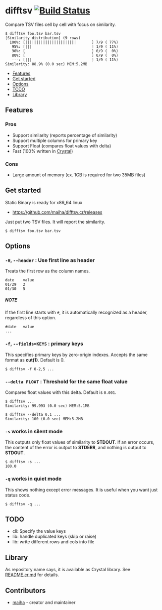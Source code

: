 # difftsv [![Build Status](https://travis-ci.org/maiha/difftsv.cr.svg?branch=master)](https://travis-ci.org/maiha/difftsv.cr)

Compare TSV files cell by cell with focus on similarity.

```console
$ difftsv foo.tsv bar.tsv
[Similarity distribution] (9 rows)
  100%: [|||||||||||||||||||||||       ] 7/9 ( 77%)
   95%: [|||                           ] 1/9 ( 11%)
   90%: [                              ] 0/9 (  0%)
   80%: [                              ] 0/9 (  0%)
   ---: [|||                           ] 1/9 ( 11%)
Similarity: 88.9% (0.0 sec) MEM:5.2MB
```

* [Features](#features)
* [Get started](#get-started)
* [Options](#options)
* [TODO](#todo)
* [Library](#library)

## Features

### Pros
* Support similarity (reports percentage of similarity)
* Support multiple columns for primary key
* Support Float (compares float values with delta)
* Fast (100% written in [Crystal](http://crystal-lang.org/))

### Cons
* Large amount of memory (ex. 1GB is required for two 35MB files)

## Get started

Static Binary is ready for x86_64 linux

- https://github.com/maiha/difftsv.cr/releases

Just put two TSV files. It will report the similarity.

```console
$ difftsv foo.tsv bar.tsv
```

## Options

### `-H`, `--header` : Use first line as header

Treats the first row as the column names.

```tsv
date	value
01/29	2
01/30	5
```

##### NOTE
If the first line starts with `#`, it is automatically recognized as a header, regardless of this option.
```tsv
#date	value
...
```

### `-f`, `--fields=KEYS` : primary keys

This specifies primary keys by zero-origin indexes.
Accepts the same format as **cut(1)**. Default is 0.

```console
$ difftsv -f 0-2,5 ...
```

### `--delta FLOAT` : Threshold for the same float value
Compares float values with this delta. Default is `0.001`.

```console
$ difftsv ...
Similarity: 99.993 (0.0 sec) MEM:5.1MB

$ difftsv --delta 0.1 ...
Similarity: 100 (0.0 sec) MEM:5.2MB
```

### `-s` works in silent mode

This outputs only float values of similarity to **STDOUT**.
If an error occurs, the content of the error is output to **STDERR**, and nothing is output to **STDOUT**.

```console
$ difftsv -s ...
100.0
```

### `-q` works in quiet mode

This shows nothing except error messages. It is useful when you want just status code.

```console
$ difftsv -q ...
```

## TODO

- cli: Specify the value keys
- lib: handle duplicated keys (skip or raise)
- lib: write different rows and cols into file

## Library

As repository name says, it is available as Crystal library.
See [README.cr.md](./README.cr.md) for details.

## Contributors

- [maiha](https://github.com/maiha) - creator and maintainer
